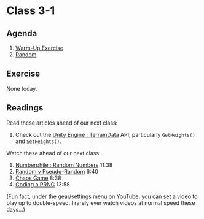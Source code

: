 # Class 3-1

## Agenda

1. [Warm-Up Exercise](https://docs.google.com/document/d/1QkW9Z3vGghwH9EbS-49sZcsWhpi32Bv9zzDG5Y-Jqkg)
1. [Random](https://docs.google.com/presentation/d/1DLMDJRSGYqG1WgB3gcdk1KWCj_gknrXTAnLARu5bByc)

## Exercise

None today.

## Readings

Read these articles ahead of our next class:

1. Check out the [Unity Engine : TerrainData](https://docs.unity3d.com/2017.2/Documentation/ScriptReference/TerrainData.html) API, particularly `GetHeights()` and `SetHeights()`.

Watch these ahead of our next class:

1. [Numberphile : Random Numbers](https://www.youtube.com/watch?v=SxP30euw3-0) 11:38
1. [Random v Pseudo-Random](https://www.youtube.com/watch?v=itaMNuWLzJo) 6:40
1. [Chaos Game](https://www.youtube.com/watch?v=kbKtFN71Lfs) 8:38
1. [Coding a PRNG](https://www.youtube.com/watch?v=4sYawx70iP4) 13:58

(Fun fact, under the gear/settings menu on YouTube, you can set a video to play up to double-speed. I rarely ever watch videos at normal speed these days...)